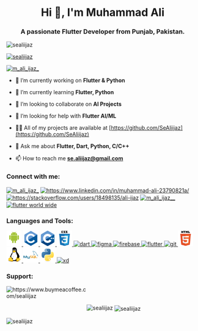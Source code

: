 <h1 align="center">Hi 👋, I'm Muhammad Ali</h1>
<h3 align="center">A passionate Flutter Developer from Punjab, Pakistan.</h3>

<p align="left"> <img src="https://komarev.com/ghpvc/?username=sealiijaz&label=Profile%20views&color=0e75b6&style=flat" alt="sealiijaz" /> </p>

<p align="left"> <a href="https://github.com/ryo-ma/github-profile-trophy"><img src="https://github-profile-trophy.vercel.app/?username=sealiijaz" alt="sealiijaz" /></a> </p>

<p align="left"> <a href="https://twitter.com/m_ali_ijaz_" target="blank"><img src="https://img.shields.io/twitter/follow/m_ali_ijaz_?logo=twitter&style=for-the-badge" alt="m_ali_ijaz_" /></a> </p>

- 🔭 I’m currently working on **Flutter & Python**

- 🌱 I’m currently learning **Flutter, Python**

- 👯 I’m looking to collaborate on **AI Projects**

- 🤝 I’m looking for help with **Flutter AI/ML**

- 👨‍💻 All of my projects are available at [https://github.com/SeAliijaz](https://github.com/SeAliijaz)

- 💬 Ask me about **Flutter, Dart, Python, C/C++**

- 📫 How to reach me **se.aliijaz@gmail.com**

<h3 align="left">Connect with me:</h3>
<p align="left">
<a href="https://twitter.com/m_ali_ijaz_" target="blank"><img align="center" src="https://raw.githubusercontent.com/rahuldkjain/github-profile-readme-generator/master/src/images/icons/Social/twitter.svg" alt="m_ali_ijaz_" height="30" width="40" /></a>
<a href="https://linkedin.com/in/https://www.linkedin.com/in/muhammad-ali-23790821a/" target="blank"><img align="center" src="https://raw.githubusercontent.com/rahuldkjain/github-profile-readme-generator/master/src/images/icons/Social/linked-in-alt.svg" alt="https://www.linkedin.com/in/muhammad-ali-23790821a/" height="30" width="40" /></a>
<a href="https://stackoverflow.com/users/https://stackoverflow.com/users/18498135/ali-ijaz" target="blank"><img align="center" src="https://raw.githubusercontent.com/rahuldkjain/github-profile-readme-generator/master/src/images/icons/Social/stack-overflow.svg" alt="https://stackoverflow.com/users/18498135/ali-ijaz" height="30" width="40" /></a>
<a href="https://instagram.com/m_ali_ijaz__" target="blank"><img align="center" src="https://raw.githubusercontent.com/rahuldkjain/github-profile-readme-generator/master/src/images/icons/Social/instagram.svg" alt="m_ali_ijaz__" height="30" width="40" /></a>
<a href="https://www.youtube.com/c/flutter world wide" target="blank"><img align="center" src="https://raw.githubusercontent.com/rahuldkjain/github-profile-readme-generator/master/src/images/icons/Social/youtube.svg" alt="flutter world wide" height="30" width="40" /></a>
</p>

<h3 align="left">Languages and Tools:</h3>
<p align="left"> <a href="https://developer.android.com" target="_blank" rel="noreferrer"> <img src="https://raw.githubusercontent.com/devicons/devicon/master/icons/android/android-original-wordmark.svg" alt="android" width="40" height="40"/> </a> <a href="https://www.cprogramming.com/" target="_blank" rel="noreferrer"> <img src="https://raw.githubusercontent.com/devicons/devicon/master/icons/c/c-original.svg" alt="c" width="40" height="40"/> </a> <a href="https://www.w3schools.com/cpp/" target="_blank" rel="noreferrer"> <img src="https://raw.githubusercontent.com/devicons/devicon/master/icons/cplusplus/cplusplus-original.svg" alt="cplusplus" width="40" height="40"/> </a> <a href="https://www.w3schools.com/css/" target="_blank" rel="noreferrer"> <img src="https://raw.githubusercontent.com/devicons/devicon/master/icons/css3/css3-original-wordmark.svg" alt="css3" width="40" height="40"/> </a> <a href="https://dart.dev" target="_blank" rel="noreferrer"> <img src="https://www.vectorlogo.zone/logos/dartlang/dartlang-icon.svg" alt="dart" width="40" height="40"/> </a> <a href="https://www.figma.com/" target="_blank" rel="noreferrer"> <img src="https://www.vectorlogo.zone/logos/figma/figma-icon.svg" alt="figma" width="40" height="40"/> </a> <a href="https://firebase.google.com/" target="_blank" rel="noreferrer"> <img src="https://www.vectorlogo.zone/logos/firebase/firebase-icon.svg" alt="firebase" width="40" height="40"/> </a> <a href="https://flutter.dev" target="_blank" rel="noreferrer"> <img src="https://www.vectorlogo.zone/logos/flutterio/flutterio-icon.svg" alt="flutter" width="40" height="40"/> </a> <a href="https://git-scm.com/" target="_blank" rel="noreferrer"> <img src="https://www.vectorlogo.zone/logos/git-scm/git-scm-icon.svg" alt="git" width="40" height="40"/> </a> <a href="https://www.w3.org/html/" target="_blank" rel="noreferrer"> <img src="https://raw.githubusercontent.com/devicons/devicon/master/icons/html5/html5-original-wordmark.svg" alt="html5" width="40" height="40"/> </a> <a href="https://www.linux.org/" target="_blank" rel="noreferrer"> <img src="https://raw.githubusercontent.com/devicons/devicon/master/icons/linux/linux-original.svg" alt="linux" width="40" height="40"/> </a> <a href="https://www.mysql.com/" target="_blank" rel="noreferrer"> <img src="https://raw.githubusercontent.com/devicons/devicon/master/icons/mysql/mysql-original-wordmark.svg" alt="mysql" width="40" height="40"/> </a> <a href="https://www.python.org" target="_blank" rel="noreferrer"> <img src="https://raw.githubusercontent.com/devicons/devicon/master/icons/python/python-original.svg" alt="python" width="40" height="40"/> </a> <a href="https://www.adobe.com/products/xd.html" target="_blank" rel="noreferrer"> <img src="https://cdn.worldvectorlogo.com/logos/adobe-xd.svg" alt="xd" width="40" height="40"/> </a> </p>

<h3 align="left">Support:</h3>
<p><a href="https://www.buymeacoffee.com/https://www.buymeacoffee.com/sealiijaz"> <img align="left" src="https://cdn.buymeacoffee.com/buttons/v2/default-yellow.png" height="50" width="210" alt="https://www.buymeacoffee.com/sealiijaz" /></a></p><br><br>

<p><img align="left" src="https://github-readme-stats.vercel.app/api/top-langs?username=sealiijaz&show_icons=true&locale=en&layout=compact" alt="sealiijaz" /></p>

<p>&nbsp;<img align="center" src="https://github-readme-stats.vercel.app/api?username=sealiijaz&show_icons=true&locale=en" alt="sealiijaz" /></p>

<p><img align="center" src="https://github-readme-streak-stats.herokuapp.com/?user=sealiijaz&" alt="sealiijaz" /></p>
